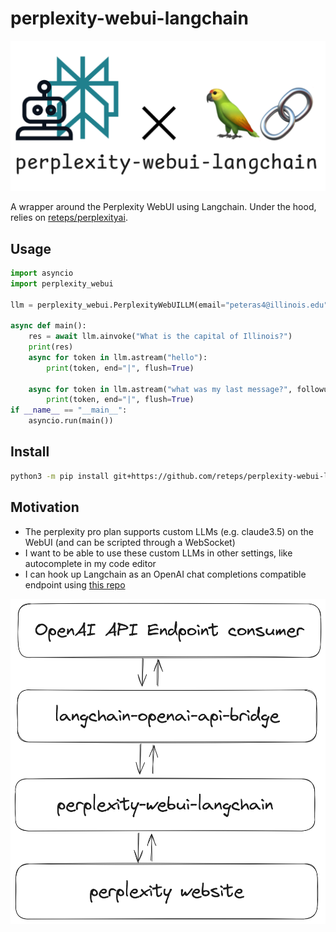 # perplexity-webui-langchain

![](./perplexity-webui-logo.png)

A wrapper around the Perplexity WebUI using Langchain. Under the hood, relies on [reteps/perplexityai](https://github.com/reteps/perplexityai).

## Usage

```python
import asyncio
import perplexity_webui

llm = perplexity_webui.PerplexityWebUILLM(email="peteras4@illinois.edu")

async def main():
    res = await llm.ainvoke("What is the capital of Illinois?")
    print(res)
    async for token in llm.astream("hello"):
        print(token, end="|", flush=True)

    async for token in llm.astream("what was my last message?", followup=True):
        print(token, end="|", flush=True)
if __name__ == "__main__":
    asyncio.run(main())
```

## Install

```bash
python3 -m pip install git+https://github.com/reteps/perplexity-webui-langchain.git
```

## Motivation

- The perplexity pro plan supports custom LLMs (e.g. claude3.5) on the WebUI (and can be scripted through a WebSocket)
- I want to be able to use these custom LLMs in other settings, like autocomplete in my code editor
- I can hook up Langchain as an OpenAI chat completions compatible endpoint using [this repo](https://github.com/samuelint/langchain-openai-api-bridge)

![](./perplexity-webui-langchain.png)